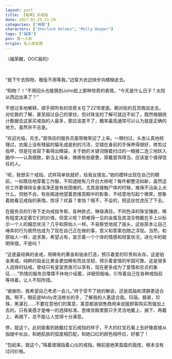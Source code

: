 ```yaml
---
layout: post
title: 【福茉】买戒指
date: 2017-01-25 21:50
categories: ["神夏"]
characters: ["Sherlock Holmes", "Molly Hooper"]
tags: ["福茉"]
pov: 第一人称
origin: 名人朋友圈
---
```


（福茉糖，OOC我的）

<br>

“我下午去购物，晚饭不用等我。”边穿大衣边快步向楼梯走去。

“购物？！”不用回头也能猜到John脸上那种惊奇的表情，“今天是什么日子？太阳从西边出来了？”

不想过多地解释，顺手把所有的惊奇关在了221B里面，朝对街的百货商店走去。对伦敦的了解，甚至超过自己的掌纹，但对珠宝的了解可就远不如了。既然根据统计数据去这家买戒指的人最多，那应该差不了，概率最高通常可以认为就是正确的地方，虽然并不总是。

“欢迎光临，先生。”首饰店的服务员面带微笑迎了上来。一眼扫过，头发认真地梳理过，衣服上没有残留的猫毛或是别的污渍，交错在身前的手保养得很好，修剪过指甲，但是在妆容下看得出眼袋，关于她的关键词随着扫过的一眼接二连三地跃入脑中——认真细致，新当上母亲，微微有些疲惫，穿戴首饰得当，应该是个值得信任的人。

“呃，我想买个戒指，式样简单些就好，给我女朋友。”她的模样出现在自己的眼前，一如既往地穿着工作服，不知道她有几件白大褂呢？每件都整洁如新，虽然这份工作要保持全身洁净还是有些困难的，尤其是接触尸体的时候，难保不沾染上点什么，但她不会。有些痴迷地望着思维宫殿中的影象，不经意地勾起个微笑，想象着她看见戒指的表情。惊讶？欢喜？害怕？哦不，不会的，把这丝忧虑压了下去。

在服务员的引导下走向戒指专柜，各种款式，琳琅满目。不同色泽的珠宝镶嵌，稀有程度决定着它们的价值，但意义呢？把难得一见的金属及其混合物戴在手上以标示一个人的婚恋状况？几乎和原始人一样。不易察觉地摇了摇头，这些原本让自己唾弃的行为居然也成为了现在自己正在做的事，意义和答案也随之浮现。当然，和原始人一样，追求美，希望占有，宣示着一个个体的情感和财富状况，进化中的聪明举措，不是吗？

“这是最经典的金戒，用稀有的黄金和铂金打造，预示着爱的珍贵和永存。这是铂金素戒，纯粹的铂金比黄金更加稀有而且坚韧，预示着爱情的牢固可靠。这是很多人选择的钻戒，曾经只有皇室贵族可以享有，现在更多成为了爱情和忠贞的象征……”热情的服务员喋喋不休地介绍着，详细但聒噪，引导着自己在各种戒指前等待着，让人不知所措。

“谢谢你，我希望自己考虑一会儿。”终于受不了她的解说，还是孤独和清静更适合我。啊不，眼前是Molly灵活修长的手，了解我的人更适合我。玛瑙，翡翠，珍珠，黑濯石……不要在意他们的寓意，寓意都是销售商用来说服顾客购买而强加上去的，只有美感才是唯一的选择标准。思维宫殿里那只手灵活地戴上、摘下、再戴上、再摘下，总不能让人觉得十分满意。

停，就这个。此刻能看到她戴红宝石戒指的样子，不大的红宝石看上去好像直接从指缝中长出，和她肌肤的弧度相匹配，和她口红的颜色相呼应，好极了！

“包起来，就这个。”隔着玻璃指着心仪的戒指，眼前是她笑盈盈的面庞，根本没有过问价格。

